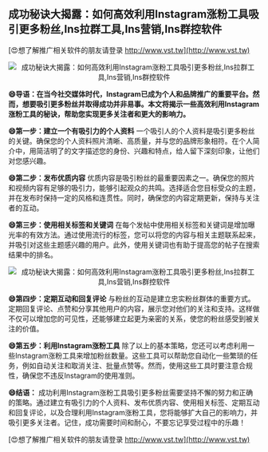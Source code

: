 ## **成功秘诀大揭露：如何高效利用Instagram涨粉工具吸引更多粉丝,Ins拉群工具,Ins营销,Ins群控软件**

[😍想了解推广相关软件的朋友请登录 http://www.vst.tw](http://www.vst.tw)

 <center><img src="https://vst.tw/MP4/tuiguang/png/2.png" alt="成功秘诀大揭露：如何高效利用Instagram涨粉工具吸引更多粉丝,Ins拉群工具,Ins营销,Ins群控软件"></center>

**😄导语：在当今社交媒体时代，Instagram已成为个人和品牌推广的重要平台。然而，想要吸引更多粉丝并取得成功并非易事。本文将揭示一些高效利用Instagram涨粉工具的秘诀，帮助您实现更多关注者和更大的影响力。**

**😄第一步：建立一个有吸引力的个人资料**
一个吸引人的个人资料是吸引更多粉丝的关键。确保您的个人资料照片清晰、高质量，并与您的品牌形象相符。在个人简介中，用简洁明了的文字描述您的身份、兴趣和特点，给人留下深刻印象，让他们对您感兴趣。

**😄第二步：发布优质内容**
优质内容是吸引粉丝的最重要因素之一。确保您的照片和视频内容有足够的吸引力，能够引起观众的共鸣。选择适合您目标受众的主题，并在发布时保持一定的风格和连贯性。同时，确保您的内容定期更新，保持与关注者的互动。

**😄第三步：使用相关标签和关键词**
在每个发帖中使用相关标签和关键词是增加曝光率的有效方法。通过使用流行的标签，您可以将您的内容与相关主题联系起来，并吸引对这些主题感兴趣的用户。此外，使用关键词也有助于提高您的帖子在搜索结果中的排名。

 <center><img src="https://vst.tw/MP4/tuiguang/png/8.png" alt="成功秘诀大揭露：如何高效利用Instagram涨粉工具吸引更多粉丝,Ins拉群工具,Ins营销,Ins群控软件"></center>

**😄第四步：定期互动和回复评论**
与粉丝的互动是建立忠实粉丝群体的重要方式。定期回复评论、点赞和分享其他用户的内容，展示您对他们的关注和支持。这样做不仅可以增加您的可见性，还能够建立起更为亲密的关系，使您的粉丝感受到被关注的价值。

**😄第五步：利用Instagram涨粉工具**
除了以上的基本策略，您还可以考虑利用一些Instagram涨粉工具来增加粉丝数量。这些工具可以帮助您自动化一些繁琐的任务，例如自动关注和取消关注、批量点赞等。然而，使用这些工具时要注意合规性，确保您不违反Instagram的使用准则。

**😄结语：**
成功利用Instagram涨粉工具吸引更多粉丝需要坚持不懈的努力和正确的策略。通过建立有吸引力的个人资料、发布优质内容、使用相关标签、定期互动和回复评论，以及合理利用Instagram涨粉工具，您将能够扩大自己的影响力，并吸引更多关注者。记住，成功需要时间和耐心，不要忘记享受过程中的乐趣！

[😍想了解推广相关软件的朋友请登录 http://www.vst.tw](http://www.vst.tw)



